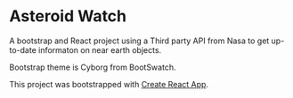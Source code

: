 # Asteroid Watch

A bootstrap and React project using a Third party API from Nasa to get up-to-date informaton on near earth objects.

Bootstrap theme is Cyborg from BootSwatch.

This project was bootstrapped with [Create React App](https://github.com/facebookincubator/create-react-app).
